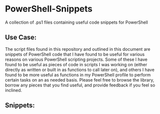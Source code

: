 # PowerShell-Snippets
A collection of .ps1 files containing useful code snippets for PowerShell

## Use Case:

The script files found in this repository and outlined in this document are snippets of PowerShell code that I have found to be
useful for various reasons on various PowerShell scripting projects.  Some of these I have found to be useful as pieces of code
in scripts I was working on (either directly as written or built in as functions to call later on), and others I have found to be
more useful as functions in my PowerShell profile to perform certain tasks on an as needed basis.  Please feel free to browse the
library, borrow any pieces that you find useful, and provide feedback if you feel so inclined.

## Snippets:
